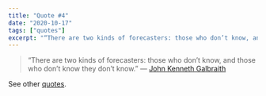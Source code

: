 ```yaml
---
title: "Quote #4"
date: "2020-10-17"
tags: ["quotes"]
excerpt: "“There are two kinds of forecasters: those who don’t know, and those who don’t know they don’t know.” — John Kenneth Galbraith"
---
```


> “There are two kinds of forecasters: those who don’t know, and those who don’t know they don’t know.”
> — <a href="https://en.wikipedia.org/wiki/John_Kenneth_Galbraith" target="_blank" rel="noopener">John Kenneth Galbraith</a>

See other <a href="/tag/quotes/">quotes</a>.
